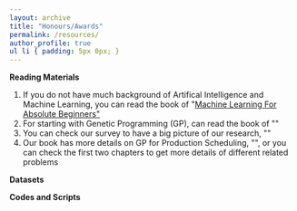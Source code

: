 ```yaml
---
layout: archive
title: "Honours/Awards"
permalink: /resources/
author_profile: true
ul li { padding: 5px 0px; }
---
```

**Reading Materials**

<ol>
<li> If you do not have much background of Artifical Intelligence and Machine Learning, you can read the book of "<a target="_blank" href="https://link.springer.com/book/10.1007/978-981-16-4859-5">Machine Learning For Absolute Beginners"</a></li>	
<li> For starting with Genetic Programming (GP), can read the book of ""</li>	
<li> You can check our survey to have a big picture of our research, ""</li>	
<li> Our book has more details on GP for Production Scheduling, "", or you can check the first two chapters to get more details of different related problems</li>
</ol>

**Datasets**


**Codes and Scripts**
